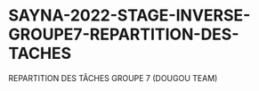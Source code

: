 # SAYNA-2022-STAGE-INVERSE-GROUPE7-REPARTITION-DES-TACHES
REPARTITION DES TÂCHES GROUPE 7 (DOUGOU TEAM)
